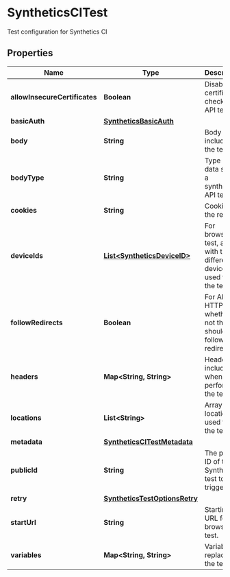 

# SyntheticsCITest

Test configuration for Synthetics CI
## Properties

Name | Type | Description | Notes
------------ | ------------- | ------------- | -------------
**allowInsecureCertificates** | **Boolean** | Disable certificate checks in API tests. |  [optional]
**basicAuth** | [**SyntheticsBasicAuth**](SyntheticsBasicAuth.md) |  |  [optional]
**body** | **String** | Body to include in the test. |  [optional]
**bodyType** | **String** | Type of the data sent in a synthetics API test. |  [optional]
**cookies** | **String** | Cookies for the request. |  [optional]
**deviceIds** | [**List&lt;SyntheticsDeviceID&gt;**](SyntheticsDeviceID.md) | For browser test, array with the different device IDs used to run the test. |  [optional]
**followRedirects** | **Boolean** | For API HTTP test, whether or not the test should follow redirects. |  [optional]
**headers** | **Map&lt;String, String&gt;** | Headers to include when performing the test. |  [optional]
**locations** | **List&lt;String&gt;** | Array of locations used to run the test. |  [optional]
**metadata** | [**SyntheticsCITestMetadata**](SyntheticsCITestMetadata.md) |  |  [optional]
**publicId** | **String** | The public ID of the Synthetics test to trigger. | 
**retry** | [**SyntheticsTestOptionsRetry**](SyntheticsTestOptionsRetry.md) |  |  [optional]
**startUrl** | **String** | Starting URL for the browser test. |  [optional]
**variables** | **Map&lt;String, String&gt;** | Variables to replace in the test. |  [optional]



